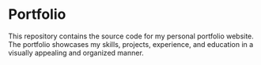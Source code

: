 # Portfolio
This repository contains the source code for my personal portfolio website. The portfolio showcases my skills, projects, experience, and education in a visually appealing and organized manner.

